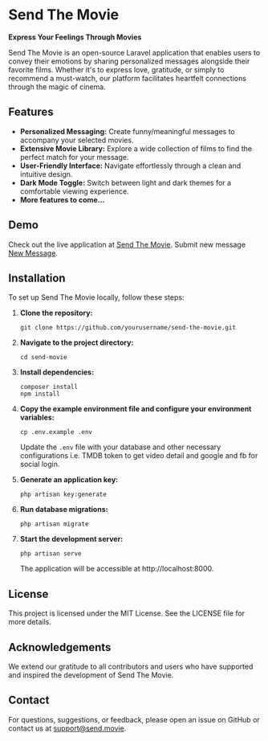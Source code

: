 # Send The Movie

**Express Your Feelings Through Movies**

Send The Movie is an open-source Laravel application that enables users to convey their emotions by sharing personalized messages alongside their favorite films. Whether it's to express love, gratitude, or simply to recommend a must-watch, our platform facilitates heartfelt connections through the magic of cinema.

## Features
- **Personalized Messaging:** Create funny/meaningful messages to accompany your selected movies.
- **Extensive Movie Library:** Explore a wide collection of films to find the perfect match for your message.
- **User-Friendly Interface:** Navigate effortlessly through a clean and intuitive design.
- **Dark Mode Toggle:** Switch between light and dark themes for a comfortable viewing experience.
- **More features to come...**

## Demo
Check out the live application at [Send The Movie](https://send.movie).
Submit new message [New Message](https://send.movie/now).

## Installation
To set up Send The Movie locally, follow these steps:

1. **Clone the repository:**
   ```
   git clone https://github.com/yourusername/send-the-movie.git
   ```
2.  **Navigate to the project directory:**
    ```
    cd send-movie
    ``` 
3.  **Install dependencies:**
    ```
    composer install
    npm install
    ``` 

4.  **Copy the example environment file and configure your environment variables:**

    ```
    cp .env.example .env
    ``` 
    Update the `.env` file with your database and other necessary configurations i.e. TMDB token to get video detail and google and fb for social login.

5.  **Generate an application key:**

    `php artisan key:generate`

6.  **Run database migrations:**

    `php artisan migrate`

7.  **Start the development server:**

    `php artisan serve`

    The application will be accessible at http://localhost:8000.

## License

This project is licensed under the MIT License. See the LICENSE file for more details.

## Acknowledgements

We extend our gratitude to all contributors and users who have supported and inspired the development of Send The Movie.

## Contact

For questions, suggestions, or feedback, please open an issue on GitHub or contact us at support@send.movie.
